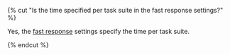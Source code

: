 {% cut "Is the time specified per task suite in the fast response settings?" %}

Yes, the [fast response](../../../../guide/concepts/quick-answers.md) settings specify the time per task suite.

{% endcut %}